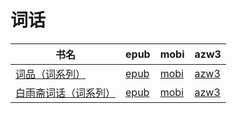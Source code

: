 # 词话

| 书名 | epub | mobi | azw3 |
| --- | --- | --- | --- |
| [词品（词系列）](http://ct.dalanmei.com/f/31084289-571732786-51c960) | [epub](http://ct.dalanmei.com/f/31084289-571732786-51c960) | [mobi](http://ct.dalanmei.com/f/31084289-571615659-7aa0ce) | [azw3](http://ct.dalanmei.com/f/31084289-571912679-49d1c4) |
| [白雨斋词话（词系列）](http://ct.dalanmei.com/f/31084289-571736044-ba9731) | [epub](http://ct.dalanmei.com/f/31084289-571736044-ba9731) | [mobi](http://ct.dalanmei.com/f/31084289-571608242-4bf3d7) | [azw3](http://ct.dalanmei.com/f/31084289-571914207-969f7e) |
